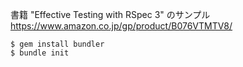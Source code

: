 
書籍 "Effective Testing with RSpec 3" のサンプル
https://www.amazon.co.jp/gp/product/B076VTMTV8/

```
$ gem install bundler
$ bundle init

